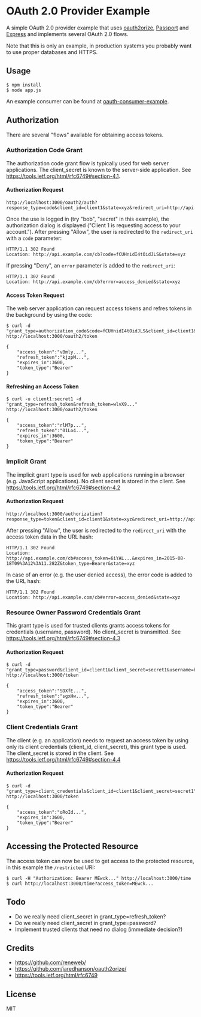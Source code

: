 OAuth 2.0 Provider Example
==========================

A simple OAuth 2.0 provider example that uses [oauth2orize](https://github.com/jaredhanson/oauth2orize), [Passport](http://passportjs.org/) and [Express](http://expressjs.com/) and implements several OAuth 2.0 flows.

Note that this is only an example, in production systems you probably want to use proper databases and HTTPS.


Usage
-----

```
$ npm install
$ node app.js
```

An example consumer can be found at [oauth-consumer-example](https://github.com/nicokaiser/oauth-consumer-example).


Authorization
-------------

There are several "flows" available for obtaining access tokens.

### Authorization Code Grant

The authorization code grant flow is typically used for web server applications. The client_secret is known to the server-side application. See https://tools.ietf.org/html/rfc6749#section-4.1.


#### Authorization Request

```
http://localhost:3000/oauth2/auth?response_type=code&client_id=client1&state=xyz&redirect_uri=http://api.example.com/cb
```

Once the use is logged in (try "bob", "secret" in this example), the authorization dialog is displayed ("Client 1 is requesting access to your account."). After pressing "Allow", the user is redirected to the `redirect_uri` with a `code` parameter:

```
HTTP/1.1 302 Found
Location: http://api.example.com/cb?code=fCUHnidI4tOidJLS&state=xyz
```

If pressing "Deny", an `error` parameter is added to the `redirect_uri`:

```
HTTP/1.1 302 Found
Location: http://api.example.com/cb?error=access_denied&state=xyz
```

#### Access Token Request

The web server application can request access tokens and refres tokens in the background by using the code:

```
$ curl -d "grant_type=authorization_code&code=fCUHnidI4tOidJLS&client_id=client1&client_secret=secret1&redirect_uri=http://api.example.com/cb" http://localhost:3000/oauth2/token
```

```
{
    "access_token":"vBmly...",
    "refresh_token":"kjzpM...",
    "expires_in":3600,
    "token_type":"Bearer"
}
```

#### Refreshing an Access Token

```
$ curl -u client1:secret1 -d "grant_type=refresh_token&refresh_token=wlvX9..." http://localhost:3000/oauth2/token
```

```
{
    "access_token":"rlM7p...",
    "refresh_token":"01Lo4...",
    "expires_in":3600,
    "token_type":"Bearer"
}
```


### Implicit Grant

The implicit grant type is used for web applications running in a browser (e.g. JavaScript applications). No client secret is stored in the client. See https://tools.ietf.org/html/rfc6749#section-4.2


#### Authorization Request

```
http://localhost:3000/authorization?response_type=token&client_id=client1&state=xyz&redirect_uri=http://api.example.com/cb
```

After pressing "Allow", the user is redirected to the `redirect_uri` with the access token data in the URL hash:

```
HTTP/1.1 302 Found
Location: http://api.example.com/cb#access_token=6iYAL...&expires_in=2015-08-18T09%3A12%3A11.282Z&token_type=Bearer&state=xyz
```

In case of an error (e.g. the user denied access), the error code is added to the URL hash:

```
HTTP/1.1 302 Found
Location: http://api.example.com/cb#error=access_denied&state=xyz
```


### Resource Owner Password Credentials Grant

This grant type is used for trusted clients grants access tokens for credentials (username, password). No client_secret is transmitted. See https://tools.ietf.org/html/rfc6749#section-4.3


#### Authorization Request

```
$ curl -d "grant_type=password&client_id=client1&client_secret=secret1&username=bob&password=secret" http://localhost:3000/token
```

```
{
    "access_token":"SDXfE...",
    "refresh_token":"sgxHw...",
    "expires_in":3600,
    "token_type":"Bearer"
}
```

### Client Credentials Grant

The client (e.g. an application) needs to request an access token by using only its client credentials (client_id, client_secret), this grant type is used. The client_secret is stored in the client. See https://tools.ietf.org/html/rfc6749#section-4.4


#### Authorization Request

```
$ curl -d "grant_type=client_credentials&client_id=client1&client_secret=secret1" http://localhost:3000/token
```

```
{
    "access_token":"oRoId...",
    "expires_in":3600,
    "token_type":"Bearer"
}
```


Accessing the Protected Resource
--------------------------------

The access token can now be used to get access to the protected resource, in this example the `/restricted` URI:

```
$ curl -H "Authorization: Bearer MEwck..." http://localhost:3000/time
$ curl http://localhost:3000/time?access_token=MEwck...
```


Todo
----
- Do we really need client_secret in grant_type=refresh_token?
- Do we really need client_secret in grant_type=password?
- Implement trusted clients that need no dialog (immediate decision?)


Credits
-------

- https://github.com/reneweb/
- https://github.com/jaredhanson/oauth2orize/
- https://tools.ietf.org/html/rfc6749


License
-------

MIT

